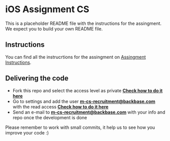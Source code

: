 # iOS Assignment CS

This is a placeholder README file with the instructions for the assingment. We expect you to build your own README file.

## Instructions

You can find all the instrucrtions for the assingment on [Assingment Instructions](https://docs.google.com/document/d/1zCIIkybu5OkMOcsbuC106B92uqOb3L2PPo9DNFBjuWg/edit?usp=sharing).

## Delivering the code
* Fork this repo and select the access level as private **[Check how to do it here](https://confluence.atlassian.com/bitbucket/forking-a-repository-221449527.html)**
* Go to settings and add the user **m-cs-recruitment@backbase.com** with the read access **[Check how to do it here](https://confluence.atlassian.com/bitbucket/grant-repository-access-to-users-and-groups-221449716.html)**
* Send an e-mail to **m-cs-recruitment@backbase.com** with your info and repo once the development is done

Please remember to work with small commits, it help us to see how you improve your code :)